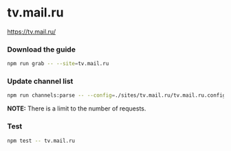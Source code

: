 # tv.mail.ru

https://tv.mail.ru/

### Download the guide

```sh
npm run grab -- --site=tv.mail.ru
```

### Update channel list

```sh
npm run channels:parse -- --config=./sites/tv.mail.ru/tv.mail.ru.config.js --output=./sites/tv.mail.ru/tv.mail.ru.channels.xml
```

**NOTE:** There is a limit to the number of requests.

### Test

```sh
npm test -- tv.mail.ru
```

